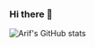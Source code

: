 ### Hi there 👋
![Arif's GitHub stats](https://github-readme-stats.vercel.app/api?username=MohamedArif20091999&count_private=true&show_icons=true&theme=radical)

<!--
**MohamedArif20091999/MohamedArif20091999** is a ✨ _special_ ✨ repository because its `README.md` (this file) appears on your GitHub profile.

Here are some ideas to get you started:

- 🔭 I’m currently working on ...
- 🌱 I’m currently learning ...
- 👯 I’m looking to collaborate on ...
- 🤔 I’m looking for help with ...
- 💬 Ask me about ...
- 📫 How to reach me: ...
- 😄 Pronouns: ...
- ⚡ Fun fact: ...
-->
